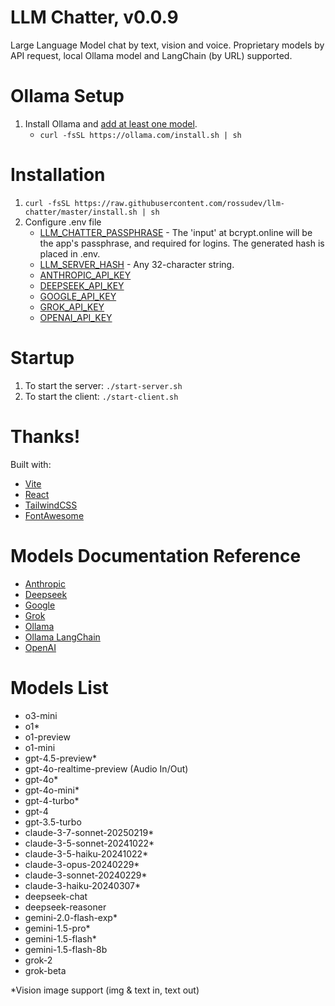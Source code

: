 # LLM Chatter, v0.0.9

Large Language Model chat by text, vision and voice. Proprietary models by API request, local Ollama model and LangChain (by URL) supported.

# Ollama Setup

1. Install Ollama and [add at least one model](https://www.ollama.ai/library).
   - `curl -fsSL https://ollama.com/install.sh | sh`

# Installation

1. `curl -fsSL https://raw.githubusercontent.com/rossudev/llm-chatter/master/install.sh | sh`
2. Configure .env file
   - [LLM_CHATTER_PASSPHRASE](https://bcrypt.online/) - The 'input' at bcrypt.online will be the app's passphrase, and required for logins. The generated hash is placed in .env.
   - [LLM_SERVER_HASH](https://duckduckgo.com/?q=generate+password+32+characters) - Any 32-character string.
   - [ANTHROPIC_API_KEY](https://www.anthropic.com/api)
   - [DEEPSEEK_API_KEY](https://platform.deepseek.com/api_keys)
   - [GOOGLE_API_KEY](https://ai.google.dev/gemini-api/docs/billing)
   - [GROK_API_KEY](https://console.x.ai/)
   - [OPENAI_API_KEY](https://platform.openai.com/account/billing)

# Startup

1. To start the server: `./start-server.sh`
2. To start the client: `./start-client.sh`

# Thanks!

Built with: 

- [Vite](https://vitejs.dev/)
- [React](https://react.dev/)
- [TailwindCSS](https://tailwindcss.com/)
- [FontAwesome](https://fontawesome.com/)

# Models Documentation Reference
- [Anthropic](https://docs.anthropic.com/)
- [Deepseek](https://api-docs.deepseek.com/)
- [Google](https://ai.google.dev/gemini-api/docs)
- [Grok](https://docs.x.ai/docs)
- [Ollama](https://github.com/jmorganca/ollama/blob/main/docs/api.md)
- [Ollama LangChain](https://js.langchain.com/docs/integrations/llms/ollama/)
- [OpenAI](https://platform.openai.com/docs/overview)

# Models List
- o3-mini
- o1*
- o1-preview
- o1-mini
- gpt-4.5-preview*
- gpt-4o-realtime-preview (Audio In/Out)
- gpt-4o*
- gpt-4o-mini*
- gpt-4-turbo*
- gpt-4
- gpt-3.5-turbo
- claude-3-7-sonnet-20250219*
- claude-3-5-sonnet-20241022*
- claude-3-5-haiku-20241022*
- claude-3-opus-20240229*
- claude-3-sonnet-20240229*
- claude-3-haiku-20240307*
- deepseek-chat
- deepseek-reasoner
- gemini-2.0-flash-exp*
- gemini-1.5-pro*
- gemini-1.5-flash*
- gemini-1.5-flash-8b
- grok-2
- grok-beta

 *Vision image support (img & text in, text out)